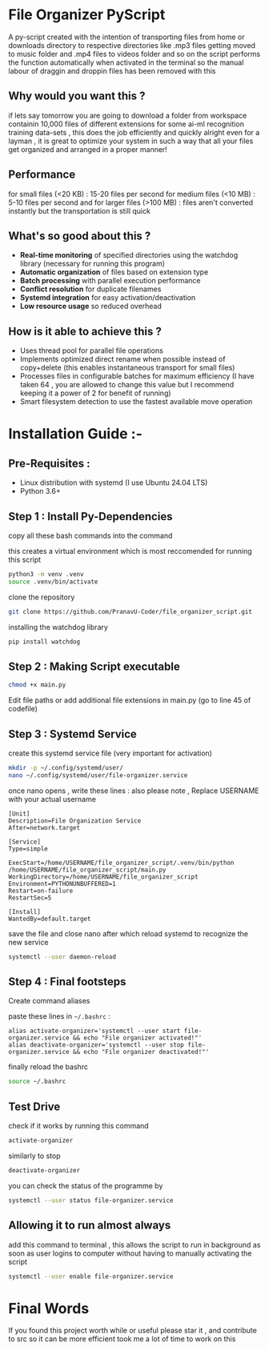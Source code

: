 # File Organizer PyScript

A py-script created with the intention of transporting files from home or downloads directory to respective directories like .mp3 files getting moved to music folder and .mp4 files to videos folder and so on
the script performs the function automatically when activated in the terminal so the manual labour of draggin and droppin files has been removed with this 

## Why would you want this ?

if lets say tomorrow you are going to download a folder from workspace containin 10,000 files of different extensions for some ai-ml recognition training data-sets , this does the job efficiently and quickly 
alright even for a layman , it is great to optimize your system in such a way that all your files get organized and arranged in a proper manner!

## Performance 

for small files (<20 KB) : 15-20 files per second
for medium files (<10 MB) : 5-10 files per second
and for larger files (>100 MB) : files aren't converted instantly but the transportation is still quick

## What's so good about this ?

- **Real-time monitoring** of specified directories using the watchdog library (necessary for running this program)
- **Automatic organization** of files based on extension type
- **Batch processing** with parallel execution performance
- **Conflict resolution** for duplicate filenames
- **Systemd integration** for easy activation/deactivation
- **Low resource usage** so reduced overhead

## How is it able to achieve this ?

- Uses thread pool for parallel file operations
- Implements optimized direct rename when possible instead of copy+delete (this enables instantaneous transport for small files)
- Processes files in configurable batches for maximum efficiency (I have taken 64 , you are allowed to change this value but I recommend keeping it a power of 2 for benefit of running)
- Smart filesystem detection to use the fastest available move operation

# Installation Guide :-

## Pre-Requisites :
- Linux distribution with systemd (I use Ubuntu 24.04 LTS)
- Python 3.6+

## Step 1 : Install Py-Dependencies

copy all these bash commands into the command 

this creates a virtual environment which is most reccomended for running this script

```bash
python3 -m venv .venv
source .venv/bin/activate
```

clone the repository 

```bash
git clone https://github.com/PranavU-Coder/file_organizer_script.git
```

installing the watchdog library

```bash
pip install watchdog
```


## Step 2 : Making Script executable


```bash
chmod +x main.py
```

Edit file paths or add additional file extensions in main.py (go to line 45 of codefile)

## Step 3 : Systemd Service

create this systemd service file (very important for activation)

```bash
mkdir -p ~/.config/systemd/user/
nano ~/.config/systemd/user/file-organizer.service
```

once nano opens , write these lines :
also please note , Replace USERNAME with your actual username

```text
[Unit]
Description=File Organization Service
After=network.target

[Service]
Type=simple

ExecStart=/home/USERNAME/file_organizer_script/.venv/bin/python /home/USERNAME/file_organizer_script/main.py
WorkingDirectory=/home/USERNAME/file_organizer_script
Environment=PYTHONUNBUFFERED=1
Restart=on-failure
RestartSec=5

[Install]
WantedBy=default.target
```

save the file and close nano
after which reload systemd to recognize the new service

```bash
systemctl --user daemon-reload
```

## Step 4 : Final footsteps

Create command aliases

paste these lines in `~/.bashrc` :

```text
alias activate-organizer='systemctl --user start file-organizer.service && echo "File organizer activated!"'
alias deactivate-organizer='systemctl --user stop file-organizer.service && echo "File organizer deactivated!"'
```

finally reload the bashrc

```bash
source ~/.bashrc
```

## Test Drive

check if it works by running this command 
```bash
activate-organizer
```

similarly to stop
```bash
deactivate-organizer
```
you can check the status of the programme by 

```bash
systemctl --user status file-organizer.service
```

## Allowing it to run almost always

add this command to terminal , this allows the script to run in background as soon as user logins to computer without having to manually activating the script

```bash
systemctl --user enable file-organizer.service
```


# Final Words

If you found this project worth while or useful please star it , and contribute to src so it can be more efficient 
took me a lot of time to work on this
